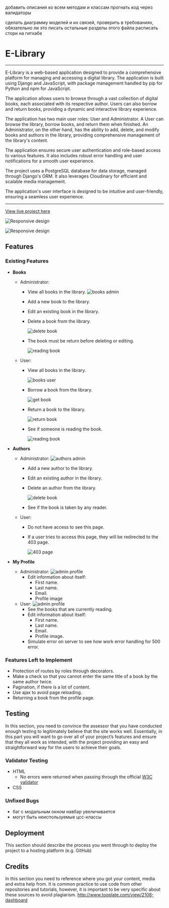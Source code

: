 добавить описания ко всем методам и классам
прогнать код через валидаторы

сделать диаграмму моделей и их связей, проверить в требованиях, обязательно ли это
писать остальные разделы этого файла
расписать стори на гитхабе


# E-Library

---
E-Library is a web-based application designed to provide a comprehensive platform for managing and accessing a digital library. 
The application is built using Django and JavaScript, with package management handled by pip for Python and npm for 
JavaScript.

The application allows users to browse through a vast collection of digital books, each associated with its respective author. 
Users can also borrow and return books, providing a dynamic and interactive library experience.

The application has two main user roles: User and Administrator. 
A User can browse the library, borrow books, and return them when finished. An Administrator, on the other hand, 
has the ability to add, delete, and modify books and authors in the library, providing comprehensive management of the 
library's content.

The application ensures secure user authentication and role-based access to various features. 
It also includes robust error handling and user notifications for a smooth user experience.

The project uses a PostgreSQL database for data storage, managed through Django's ORM. 
It also leverages Cloudinary for efficient and scalable media management.

The application's user interface is designed to be intuitive and user-friendly, ensuring a seamless user experience.

---
[View live project here](https://pp4-library-f562eb8422f8.herokuapp.com)

![Responsive design](static/img/readme/smartphones.png)

![Responsive design](static/img/readme/desktop.png)


## Features 


### Existing Features

- __Books__
    - Administrator: 
        - View all books in the library.
        ![books admin](static/img/readme/books-admin.png) 
        - Add a new book to the library.
        - Edit an existing book in the library.
        - Delete a book from the library.
      
          ![delete book](static/img/readme/delete-book.png)

        - The book must be return before deleting or editing.
      
          ![reading book](static/img/readme/delete-book-tooltip.png)
  
    - User:

        - View all books in the library.
      
          ![books user](static/img/readme/books-user.png)
        - Borrow a book from the library.

          ![get book](static/img/readme/get-book.png)

        - Return a book to the library.

          ![return book](static/img/readme/return-book.png)

        - See if someone is reading the book.

          ![reading book](static/img/readme/reading-book.png)


- __Authors__
    - Administrator:
     ![authors admin](static/img/readme/authors-admin.png)
        - Add a new author to the library.
        - Edit an existing author in the library.
        - Delete an author from the library.
      
          ![delete book](static/img/readme/delete-author.png)
        - See if the book is taken by any reader.
          
    - User:
        - Do not have access to see this page.
        - If a user tries to access this page, they will be redirected to the 403 page.

          ![403 page](static/img/readme/403.png)        

- __My Profile__
    - Administrator:
      ![admin profile](static/img/readme/profile-admin.png)
        - Edit information about itself:
          - First name.
          - Last name.
          - Email.
          - Profile image
    - User:
      ![admin profile](static/img/readme/profile-user.png)
        - See the books that are currently reading.
        - Edit information about itself:
            - First name.
            - Last name.
            - Email.
            - Profile image.
        - Simulate error on server to see how work error handling for 500 error.        

### Features Left to Implement
- Protection of routes by roles through decorators.
- Make a check so that you cannot enter the same title of a book by the same author twice.
- Pagination, if there is a lot of content.
- Use ajax to avoid page reloading.
- Returning a book from the profile page.

## Testing

In this section, you need to convince the assessor that you have conducted enough testing to legitimately believe that the site works well. Essentially, in this part you will want to go over all of your project’s features and ensure that they all work as intended, with the project providing an easy and straightforward way for the users to achieve their goals.


### Validator Testing

- HTML
    - No errors were returned when passing through the official [W3C validator](https://validator.w3.org/nu/?doc=https%3A%2F%2Fcode-institute-org.github.io%2Flove-running-2.0%2Findex.html)
- CSS


### Unfixed Bugs

- баг с модальным окном навбар увеличивается
- могут быть неиспользуемые цсс-классы


## Deployment

This section should describe the process you went through to deploy the project to a hosting platform (e.g. GitHub)


## Credits

In this section you need to reference where you got your content, media and extra help from. It is common practice to use code from other repositories and tutorials, however, it is important to be very specific about these sources to avoid plagiarism.
http://www.tooplate.com/view/2108-dashboard